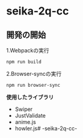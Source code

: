 # seika-2q-cc
## 開発の開始
1.Webpackの実行
```
npm run build
```

2.Browser-syncの実行
```
npm run browser-sync
```

**使用したライブラリ**
- Swiper
- JustValidate
- anime.js
- howler.js# -seika-2q-cc-

